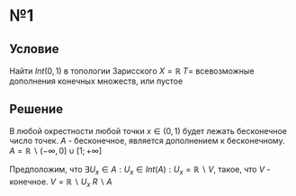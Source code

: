 # №1
## Условие
Найти $Int(0, 1)$ в топологии Зарисского
	$X = \mathbb{R}$
	$T =$ всевозможные дополнения конечных множеств, или пустое

## Решение
В любой окрестности любой точки $x \in \left( 0, 1 \right)$ будет лежать бесконечное число точек.
$A$ - бесконечное, является дополнением к бесконечному. $A = \mathbb{R} \backslash (-\infty, 0] \cup[1; +\infty]$

Предположим, что $\exists U_{x} \in A : U_{x} \in Int(A) : U_{x} = \mathbb{R} \backslash V$, такое, что $V$ - конечное.
$V = \mathbb{R} \backslash U_{x}$
$R \backslash A$

